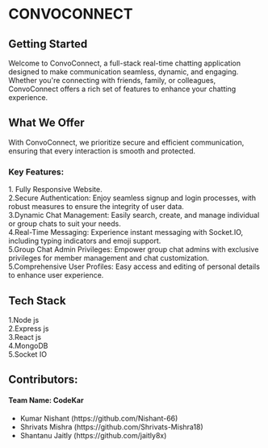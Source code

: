 <h1>CONVOCONNECT</h1>
<h2>Getting Started</h2>
<p>Welcome to ConvoConnect, a full-stack real-time chatting application designed to make communication seamless, dynamic, and engaging. Whether you're connecting with friends, family, or colleagues, ConvoConnect offers a rich set of features to enhance your chatting experience.</p>
<h2>What We Offer</h2>
<p>With ConvoConnect, we prioritize secure and efficient communication, ensuring that every interaction is smooth and protected.</p>
<h3>Key Features:</h3>
<p>
    1. Fully Responsive Website.
    <br />
    2.Secure Authentication: Enjoy seamless signup and login processes, with robust measures to ensure the integrity of user data.
    <br>
    3.Dynamic Chat Management: Easily search, create, and manage individual or group chats to suit your needs.
    <br>
    4.Real-Time Messaging: Experience instant messaging with Socket.IO, including typing indicators and emoji support.
    <br>
    5.Group Chat Admin Privileges: Empower group chat admins with exclusive privileges for member management and chat customization.
    <br>
    5.Comprehensive User Profiles: Easy access and editing of personal details to enhance user experience.
    <br>
</p>
<h2>Tech Stack</h2>
<p>
    1.Node js
    <br>
    2.Express js
    <br>
    3.React js
    <br>
    4.MongoDB
    <br>
    5.Socket IO
    <br>
</p>
<h2>Contributors:</h2>

<h4>Team Name: CodeKar</h4>
<ul>
    <li>Kumar Nishant (https://github.com/Nishant-66)</li>
    <li>Shrivats Mishra (https://github.com/Shrivats-Mishra18)</li>
    <li>Shantanu Jaitly (https://github.com/jaitly8x)</li>
    
</ul>
